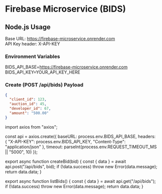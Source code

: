 # Firebase Microservice (BIDS)

## Node.js Usage
Base URL: https://firebase-microservice.onrender.com  
API Key header: X-API-KEY

### Environment Variables

BIDS_API_BASE=https://firebase-microservice.onrender.com 
BIDS_API_KEY=YOUR_API_KEY_HERE 

### Create (POST /api/bids) Payload
```json
{
  "client_id": 123,
  "auction_id": 45,
  "developer_id": 67,
  "amount": "500.00"
}
```
import axios from "axios";

const api = axios.create({
  baseURL: process.env.BIDS_API_BASE,
  headers: {
    "X-API-KEY": process.env.BIDS_API_KEY,
    "Content-Type": "application/json"
  },
  timeout: parseInt(process.env.REQUEST_TIMEOUT_MS || "5000", 10)
});

export async function createBid(bid) {
  const { data } = await api.post("/api/bids", bid);
  if (!data.success) throw new Error(data.message);
  return data.data;
}

export async function listBids() {
  const { data } = await api.get("/api/bids");
  if (!data.success) throw new Error(data.message);
  return data.data;
}
